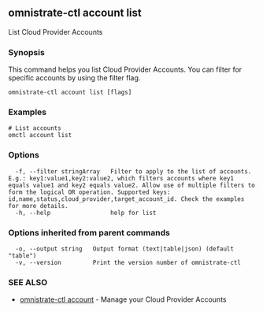 ## omnistrate-ctl account list

List Cloud Provider Accounts

### Synopsis

This command helps you list Cloud Provider Accounts.
You can filter for specific accounts by using the filter flag.

```
omnistrate-ctl account list [flags]
```

### Examples

```
# List accounts
omctl account list
```

### Options

```
  -f, --filter stringArray   Filter to apply to the list of accounts. E.g.: key1:value1,key2:value2, which filters accounts where key1 equals value1 and key2 equals value2. Allow use of multiple filters to form the logical OR operation. Supported keys: id,name,status,cloud_provider,target_account_id. Check the examples for more details.
  -h, --help                 help for list
```

### Options inherited from parent commands

```
  -o, --output string   Output format (text|table|json) (default "table")
  -v, --version         Print the version number of omnistrate-ctl
```

### SEE ALSO

- [omnistrate-ctl account](omnistrate-ctl_account.md) - Manage your Cloud Provider Accounts
